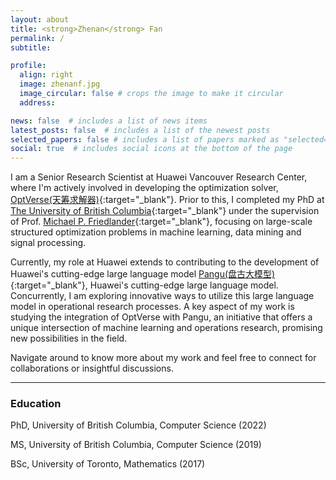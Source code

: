 ```yaml
---
layout: about
title: <strong>Zhenan</strong> Fan 
permalink: /
subtitle: 

profile:
  align: right
  image: zhenanf.jpg
  image_circular: false # crops the image to make it circular
  address: 

news: false  # includes a list of news items
latest_posts: false  # includes a list of the newest posts
selected_papers: false # includes a list of papers marked as "selected={true}"
social: true  # includes social icons at the bottom of the page
---
```


I am a Senior Research Scientist at Huawei Vancouver Research Center, where I'm actively involved in developing the optimization solver, [OptVerse(天筹求解器)](https://www.huaweicloud.com/product/modelarts/optverse.html){:target="\_blank"}. Prior to this, I completed my PhD at [The University of British Columbia](https://www.ubc.ca){:target="\_blank"} under the supervision of Prof. [Michael P. Friedlander](https://friedlander.io){:target="\_blank"}, focusing on large-scale structured optimization problems in machine learning, data mining and signal processing.

Currently, my role at Huawei extends to contributing to the development of Huawei's cutting-edge large language model [Pangu(盘古大模型)](https://pangu.huaweicloud.com/){:target="\_blank"}, Huawei's cutting-edge large language model. Concurrently, I am exploring innovative ways to utilize this large language model in operational research processes. A key aspect of my work is studying the integration of OptVerse with Pangu, an initiative that offers a unique intersection of machine learning and operations research, promising new possibilities in the field.

Navigate around to know more about my work and feel free to connect for collaborations or insightful discussions. 

- - -
### Education
<i class="fas fa-graduation-cap"></i> PhD, University of British Columbia, Computer Science (2022)

<i class="fas fa-graduation-cap"></i> MS, University of British Columbia, Computer Science (2019)

<i class="fas fa-graduation-cap"></i> BSc, University of Toronto, Mathematics (2017)
